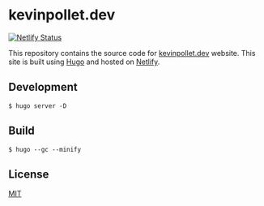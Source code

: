# kevinpollet.dev

[![Netlify Status](https://api.netlify.com/api/v1/badges/a4c8c58d-9e65-40a3-87b3-30d62ec4f95e/deploy-status)](https://app.netlify.com/sites/amazing-swanson-8df184/deploys)

This repository contains the source code for [kevinpollet.dev](https://kevinpollet.dev/) website. This site is built
using [Hugo](https://gohugo.io/) and hosted on [Netlify](https://www.netlify.com/).

## Development

```shell
$ hugo server -D
```

## Build

```shell
$ hugo --gc --minify
```

## License

[MIT](./LICENSE)
